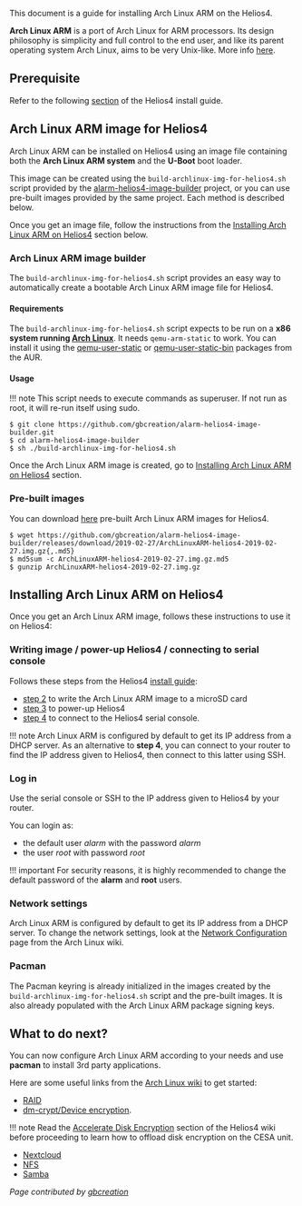 This document is a guide for installing Arch Linux ARM on the Helios4.

**Arch Linux ARM** is a port of Arch Linux for ARM processors. Its design philosophy is simplicity and full control to the end user, and like its parent operating system Arch Linux, aims to be very Unix-like. More info [here](https://archlinuxarm.org/).

## Prerequisite

Refer to the following [section](/install/#what-you-need-before-you-start) of the Helios4 install guide.

## Arch Linux ARM image for Helios4

Arch Linux ARM can be installed on Helios4 using an image file containing both the **Arch Linux ARM system** and the **U-Boot** boot loader.

This image can be created using the `build-archlinux-img-for-helios4.sh` script provided by the [alarm-helios4-image-builder](https://github.com/gbcreation/alarm-helios4-image-builder) project, or you can use pre-built images provided by the same project. Each method is described below.

Once you get an image file, follow the instructions from the [Installing Arch Linux ARM on Helios4](#installing-arch-linux-arm-on-helios4) section below.

### Arch Linux ARM image builder

The `build-archlinux-img-for-helios4.sh` script provides an easy way to automatically create a bootable Arch Linux ARM image file for Helios4.

#### Requirements

The `build-archlinux-img-for-helios4.sh` script expects to be run on a **x86 system running [Arch Linux](https://archlinux.org)**. It needs `qemu-arm-static` to work. You can install it using the [qemu-user-static](https://aur.archlinux.org/packages/qemu-user-static/) or [qemu-user-static-bin](https://aur.archlinux.org/packages/qemu-user-static-bin/) packages from the AUR.

#### Usage

!!! note
    This script needs to execute commands as superuser. If not run as root, it will re-run itself using sudo.

```shell
$ git clone https://github.com/gbcreation/alarm-helios4-image-builder.git
$ cd alarm-helios4-image-builder
$ sh ./build-archlinux-img-for-helios4.sh
```

Once the Arch Linux ARM image is created, go to [Installing Arch Linux ARM on Helios4](#installing-arch-linux-arm-on-helios4) section.

### Pre-built images

You can download [here](https://github.com/gbcreation/alarm-helios4-image-builder/releases) pre-built Arch Linux ARM images for Helios4.

```shell
$ wget https://github.com/gbcreation/alarm-helios4-image-builder/releases/download/2019-02-27/ArchLinuxARM-helios4-2019-02-27.img.gz{,.md5}
$ md5sum -c ArchLinuxARM-helios4-2019-02-27.img.gz.md5
$ gunzip ArchLinuxARM-helios4-2019-02-27.img.gz
```

## Installing Arch Linux ARM on Helios4

Once you get an Arch Linux ARM image, follows these instructions to use it on Helios4:

### Writing image / power-up Helios4 / connecting to serial console

Follows these steps from the Helios4 [install guide](/install):

- [step 2](/install/#step-2-writing-an-image-to-a-microsd-card) to write the Arch Linux ARM image to a microSD card
- [step 3](/install/#step-3-power-up-helios4) to power-up Helios4
- [step 4](/install/#step-4-connect-to-helios4-serial-console) to connect to the Helios4 serial console.

!!! note
    Arch Linux ARM is configured by default to get its IP address from a DHCP server. As an alternative to **step 4**, you can connect to your router to find the IP address given to Helios4, then connect to this latter using SSH.

### Log in

Use the serial console or SSH to the IP address given to Helios4 by your router.

You can login as:

- the default user *alarm* with the password *alarm*
- the user *root* with password *root*

!!! important
    For security reasons, it is highly recommended to change the default password of the **alarm** and **root** users.

### Network settings

Arch Linux ARM is configured by default to get its IP address from a DHCP server. To change the network settings, look at the [Network Configuration](https://wiki.archlinux.org/index.php/Network_configuration) page from the Arch Linux wiki.

### Pacman

The Pacman keyring is already initialized in the images created by the `build-archlinux-img-for-helios4.sh` script and the pre-built images. It is also already populated with the Arch Linux ARM package signing keys.

## What to do next?

You can now configure Arch Linux ARM according to your needs and use **pacman** to install 3rd party applications.

Here are some useful links from the [Arch Linux wiki](https://wiki.archlinux.org) to get started:

- [RAID](https://wiki.archlinux.org/index.php/RAID)
- [dm-crypt/Device encryption](https://wiki.archlinux.org/index.php/Dm-crypt/Device_encryption).

!!! note
    Read the [Accelerate Disk Encryption](/cesa/#accelerate-disk-encryption) section of the Helios4 wiki before proceeding to learn how to offload disk encryption on the CESA unit.

- [Nextcloud](https://wiki.archlinux.org/index.php/Nextcloud)
- [NFS](https://wiki.archlinux.org/index.php/NFS)
- [Samba](https://wiki.archlinux.org/index.php/Samba)


*Page contributed by [gbcreation](https://github.com/gbcreation)*
